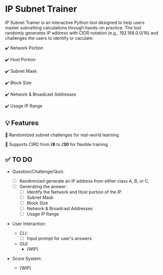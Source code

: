# IP Subnet Trainer

IP Subnet Trainer is an interactive Python tool designed to help users master subnetting calculations through hands-on practice. The tool randomly generates IP address with CIDR notation (e.g., 192.168.0.0/16) and challenges the users to identify or caculate:

:heavy_check_mark: Network Portion

:heavy_check_mark: Host Portion

:heavy_check_mark: Subnet Mask

:heavy_check_mark: Block Size

:heavy_check_mark: Network & Broadcast Addresses

:heavy_check_mark: Usage IP Range

## :bulb: Features
:small_blue_diamond: Randomized subnet challenges for real-world learning

:small_blue_diamond: Supports CIRD from **/8** to **/30** for flexible training

## :white_check_mark: TO DO

- Question/Challenge/Quiz:
    - [ ] Randomized generate an IP address from either class A, B, or C.
    - [ ] Generating the answer:
        - [ ] Identify the Network and Host portion of the IP
        - [ ] Subnet Mask
        - [ ] Block Size
        - [ ] Network & Broadcast Addresses
        - [ ] Usage IP Range

- User Interaction:
    - CLI:
        - [ ] Input prompt for user's answers

    - GUI:
        - [WIP]

- Score System:
    - [WIP]